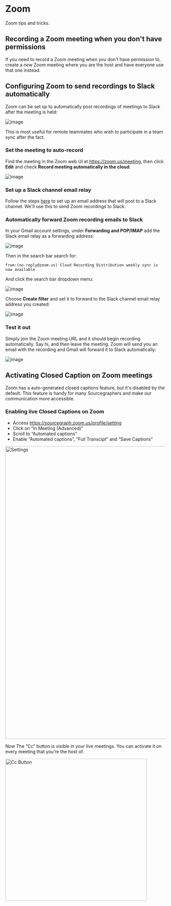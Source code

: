# Zoom

Zoom tips and tricks.

## Recording a Zoom meeting when you don't have permissions

If you need to record a Zoom meeting when you don't have permission to, create a _new_ Zoom meeting where you are the host and have everyone use that one instead.

## Configuring Zoom to send recordings to Slack automatically

Zoom can be set up to automatically post recordings of meetings to Slack after the meeting is held:

![image](https://user-images.githubusercontent.com/3173176/86101192-c3100f80-ba6e-11ea-984c-2955860113e3.png)

This is most useful for remote teammates who wish to participate in a team sync after the fact.

### Set the meeting to auto-record

Find the meeting in the Zoom web UI at https://zoom.us/meeting, then click **Edit** and check **Record meeting automatically in the cloud**:

![image](https://user-images.githubusercontent.com/3173176/86101390-09fe0500-ba6f-11ea-8e03-d06f1af6e059.png)

### Set up a Slack channel email relay

Follow the steps [here](https://slack.com/help/articles/206819278-Send-emails-to-Slack#set-up-a-forwarding-address) to set up an email address that will post to a Slack channel. We'll use this to send Zoom recordings to Slack.

### Automatically forward Zoom recording emails to Slack

In your Gmail account settings, under **Forwarding and POP/IMAP** add the Slack email relay as a forwarding address:

![image](https://user-images.githubusercontent.com/3173176/86101627-62350700-ba6f-11ea-9451-c02f04787543.png)

Then in the search bar search for:

```
from:(no-reply@zoom.us) Cloud Recording Distribution weekly sync is now available
```

And click the search bar dropdown menu:

![image](https://user-images.githubusercontent.com/3173176/86101949-c9eb5200-ba6f-11ea-8816-63249f9b4d86.png)

Choose **Create filter** and set it to forward to the Slack channel email relay address you created:

![image](https://user-images.githubusercontent.com/3173176/86102039-e5eef380-ba6f-11ea-8ce2-e952670ba039.png)

### Test it out

Simply join the Zoom meeting URL and it should begin recording automatically. Say hi, and then leave the meeting. Zoom will send you an email with the recording and Gmail will forward it to Slack automatically:

![image](https://user-images.githubusercontent.com/3173176/86101192-c3100f80-ba6e-11ea-984c-2955860113e3.png)

## Activating Closed Caption on Zoom meetings

Zoom has a auto-generated closed captions feature, but it's disabled by the default. This feature is handy for many Sourcegraphers and make our communication more accessible.

### Enabling live Closed Captions on Zoom

- Access https://sourcegraph.zoom.us/profile/setting
- Click on “In Meeting (Advanced)”
- Scroll to “Automated captions”
- Enable “Automated captions”, “Full Transcipt” and “Save Captions”

<img width="918" alt="Settings" src="https://user-images.githubusercontent.com/64257673/173246420-9594bf2a-9dd4-4f75-b383-349cc0e9aca2.png">

Now The “Cc” button is visible in your live meetings. You can activate it on every meeting that you’re the host of.

<img width="445" alt="Cc Button" src="https://user-images.githubusercontent.com/64257673/173246442-3847141f-071d-4dbf-81e7-d075e4a2c9ed.png">
